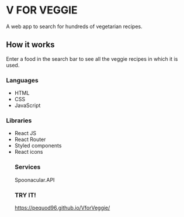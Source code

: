 # V FOR VEGGIE

A web app to search for hundreds of vegetarian recipes.

## How it works

Enter a food in the search bar to see all the veggie recipes in which it is used.

### Languages
<ul>
<li> HTML </li>
<li> CSS </li>
<li> JavaScript </li>
</ul>

### Libraries

<ul>
<li> React JS </li>
<li> React Router </li>
<li> Styled components </li>
<li> React icons </li>

### Services

Spoonacular.API

### TRY IT!

https://pequod96.github.io/VforVeggie/
